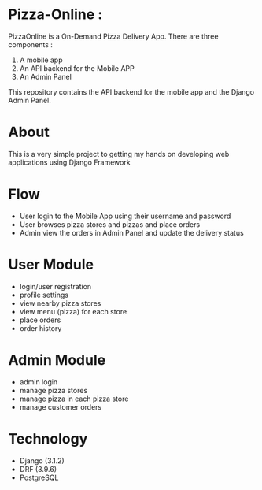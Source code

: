 # Pizza-Online :

PizzaOnline is a On-Demand Pizza Delivery App. There are three components :

1. A mobile app
2. An API backend for the Mobile APP
3. An Admin Panel

This repository contains the API backend for the mobile app and the Django Admin Panel.


# About 

This is a very simple project to getting my hands on developing web applications using Django Framework


# Flow

- User login to the Mobile App using their username and password
- User browses pizza stores and pizzas and place orders
- Admin view the orders in Admin Panel and update the delivery status


# User Module

- login/user registration
- profile settings
- view nearby pizza stores
- view menu (pizza) for each store
- place orders
- order history


# Admin Module 

- admin login
- manage pizza stores
- manage pizza in each pizza store
- manage customer orders


# Technology

- Django (3.1.2)
- DRF (3.9.6)
- PostgreSQL

